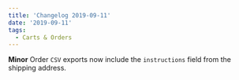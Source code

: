 ```yaml
---
title: 'Changelog 2019-09-11'
date: '2019-09-11'
tags:
  - Carts & Orders
---
```

**Minor** Order `CSV` exports now include the `instructions` field from the shipping address.
